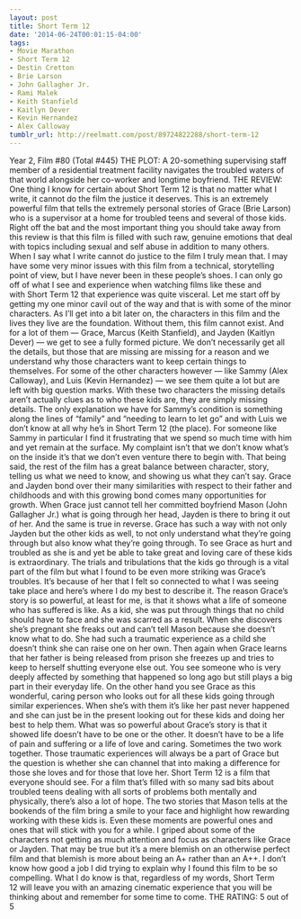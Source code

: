 ```yaml
---
layout: post
title: Short Term 12
date: '2014-06-24T00:01:15-04:00'
tags:
- Movie Marathon
- Short Term 12
- Destin Cretton
- Brie Larson
- John Gallagher Jr.
- Rami Malek
- Keith Stanfield
- Kaitlyn Dever
- Kevin Hernandez
- Alex Calloway
tumblr_url: http://reelmatt.com/post/89724822288/short-term-12
---
```



Year 2, Film #80 (Total #445)
THE PLOT: A 20-something supervising staff member of a residential treatment facility navigates the troubled waters of that world alongside her co-worker and longtime boyfriend.
THE REVIEW: One thing I know for certain about Short Term 12 is that no matter what I write, it cannot do the film the justice it deserves. This is an extremely powerful film that tells the extremely personal stories of Grace (Brie Larson) who is a supervisor at a home for troubled teens and several of those kids. Right off the bat and the most important thing you should take away from this review is that this film is filled with such raw, genuine emotions that deal with topics including sexual and self abuse in addition to many others. When I say what I write cannot do justice to the film I truly mean that. I may have some very minor issues with this film from a technical, storytelling point of view, but I have never been in these people’s shoes. I can only go off of what I see and experience when watching films like these and with Short Term 12 that experience was quite visceral.
Let me start off by getting my one minor cavil out of the way and that is with some of the minor characters. As I’ll get into a bit later on, the characters in this film and the lives they live are the foundation. Without them, this film cannot exist. And for a lot of them — Grace, Marcus (Keith Stanfield), and Jayden (Kaitlyn Dever) — we get to see a fully formed picture. We don’t necessarily get all the details, but those that are missing are missing for a reason and we understand why those characters want to keep certain things to themselves. For some of the other characters however — like Sammy (Alex Calloway), and Luis (Kevin Hernandez) — we see them quite a lot but are left with big question marks. With these two characters the missing details aren’t actually clues as to who these kids are, they are simply missing details. The only explanation we have for Sammy’s condition is something along the lines of “family” and “needing to learn to let go” and with Luis we don’t know at all why he’s in Short Term 12 (the place). For someone like Sammy in particular I find it frustrating that we spend so much time with him and yet remain at the surface. My complaint isn’t that we don’t know what’s on the inside it’s that we don’t even venture there to begin with.
That being said, the rest of the film has a great balance between character, story, telling us what we need to know, and showing us what they can’t say. Grace and Jayden bond over their many similarities with respect to their father and childhoods and with this growing bond comes many opportunities for growth. When Grace just cannot tell her committed boyfriend Mason (John Gallagher Jr.) what is going through her head, Jayden is there to bring it out of her. And the same is true in reverse. Grace has such a way with not only Jayden but the other kids as well, to not only understand what they’re going through but also know what they’re going through. To see Grace as hurt and troubled as she is and yet be able to take great and loving care of these kids is extraordinary. The trials and tribulations that the kids go through is a vital part of the film but what I found to be even more striking was Grace’s troubles. It’s because of her that I felt so connected to what I was seeing take place and here’s where I do my best to describe it.
The reason Grace’s story is so powerful, at least for me, is that it shows what a life of someone who has suffered is like. As a kid, she was put through things that no child should have to face and she was scarred as a result. When she discovers she’s pregnant she freaks out and can’t tell Mason because she doesn’t know what to do. She had such a traumatic experience as a child she doesn’t think she can raise one on her own. Then again when Grace learns that her father is being released from prison she freezes up and tries to keep to herself shutting everyone else out. You see someone who is very deeply affected by something that happened so long ago but still plays a big part in their everyday life. On the other hand you see Grace as this wonderful, caring person who looks out for all these kids going through similar experiences. When she’s with them it’s like her past never happened and she can just be in the present looking out for these kids and doing her best to help them. What was so powerful about Grace’s story is that it showed life doesn’t have to be one or the other. It doesn’t have to be a life of pain and suffering or a life of love and caring. Sometimes the two work together. Those traumatic experiences will always be a part of Grace but the question is whether she can channel that into making a difference for those she loves and for those that love her.
Short Term 12 is a film that everyone should see. For a film that’s filled with so many sad bits about troubled teens dealing with all sorts of problems both mentally and physically, there’s also a lot of hope. The two stories that Mason tells at the bookends of the film bring a smile to your face and highlight how rewarding working with these kids is. Even these moments are powerful ones and ones that will stick with you for a while. I griped about some of the characters not getting as much attention and focus as characters like Grace or Jayden. That may be true but it’s a mere blemish on an otherwise perfect film and that blemish is more about being an A+ rather than an A++. I don’t know how good a job I did trying to explain why I found this film to be so compelling. What I do know is that, regardless of my words, Short Term 12 will leave you with an amazing cinematic experience that you will be thinking about and remember for some time to come.
THE RATING: 5 out of 5
